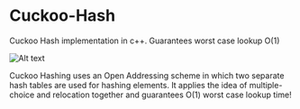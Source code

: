 # Cuckoo-Hash
Cuckoo Hash implementation in c++. Guarantees worst case lookup O(1)

![Alt text](http://www.thebritishbirds.com/sites/thebritishbirds.com/files/birds/cuckoo-bird.jpeg?1307346614 "Optional title")

Cuckoo Hashing uses an Open Addressing scheme in which two separate hash tables are used for hashing elements.
It applies the idea of multiple-choice and relocation together and guarantees O(1) worst case lookup time!
